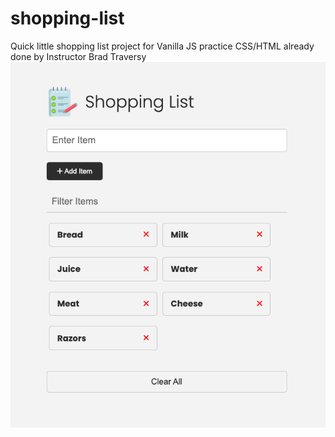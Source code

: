 # shopping-list
Quick little shopping list project for Vanilla JS practice
CSS/HTML already done by Instructor Brad Traversy ![Preview](images/screen.png)